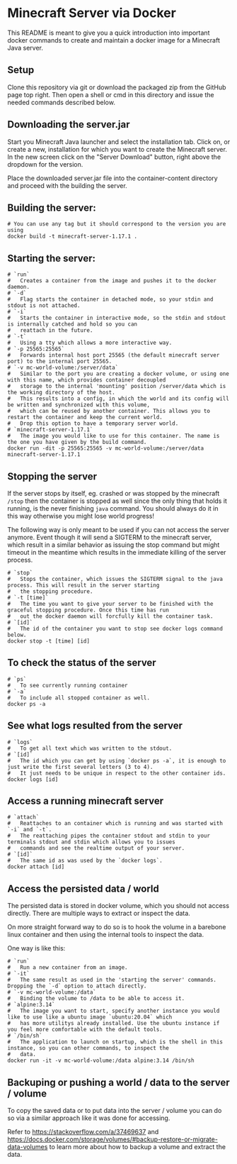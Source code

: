 # Minecraft Server via Docker

This README is meant to give you a quick introduction into important docker commands to create and maintain a docker
image for a Minecraft Java server.

## Setup

Clone this repository via git or download the packaged zip from the GitHub page top right. Then open a shell or cmd in
this directory and issue the needed commands described below.

## Downloading the server.jar

Start you Minecraft Java launcher and select the installation tab. Click on, or create a new, installation for which you
want to create the Minecraft server. In the new screen click on the "Server Download" button, right above the dropdown
for the version.

Place the downloaded server.jar file into the container-content directory and proceed with the building the server. 

## Building the server:

```shell
# You can use any tag but it should correspond to the version you are using 
docker build -t minecraft-server-1.17.1 .
```

## Starting the server:

```shell
# `run`
#   Creates a container from the image and pushes it to the docker daemon.
# `-d`
#   Flag starts the container in detached mode, so your stdin and stdout is not attached. 
# `-i` 
#   Starts the container in interactive mode, so the stdin and stdout is internally catched and hold so you can
#   reattach in the future.
# `-t`
#   Using a tty which allows a more interactive way.
# `-p 25565:25565` 
#   Forwards internal host port 25565 (the default minecraft server port) to the internal port 25565.
# `-v mc-world-volume:/server/data`
#   Similar to the port you are creating a docker volume, or using one with this name, which provides container decoupled
#   storage to the internal 'mounting' position /server/data which is the working directory of the host.
#   This results into a config, in which the world and its config will be written and synchronized with this volume,
#   which can be reused by another container. This allows you to restart the container and keep the current world.
#   Drop this option to have a temporary server world.
# `minecraft-server-1.17.1`
#   The image you would like to use for this container. The name is the one you have given by the build command.
docker run -dit -p 25565:25565 -v mc-world-volume:/server/data minecraft-server-1.17.1
```

## Stopping the server

If the server stops by itself, eg. crashed or was stopped by the minecraft `/stop` then the container is stopped as well
since the only thing that holds it running, is the never finishing `java` command. You should always do it in this way
otherwise you might lose world progress!

The following way is only meant to be used if you can not access the server anymore. Event though it will send a SIGTERM
to the minecraft server, which result in a similar behavior as issuing the stop command but might timeout in the meantime
which results in the immediate killing of the server process.

```shell
# `stop`
#   Stops the container, which issues the SIGTERM signal to the java process. This will result in the server starting
#   the stopping procedure.
# `-t [time]`
#   The time you want to give your server to be finished with the graceful stopping procedure. Once this time has run
#   out the docker daemon will forcfully kill the container task.
# `[id]`
#   The id of the container you want to stop see docker logs command below. 
docker stop -t [time] [id]
```

## To check the status of the server

```shell
# `ps`
#   To see currently running container
# `-a`
#   To include all stopped container as well.
docker ps -a
```

## See what logs resulted from the server

```shell
# `logs`
#   To get all text which was written to the stdout.
# `[id]`
#   The id which you can get by using `docker ps -a`, it is enough to just write the first several letters (3 to 4).
#   It just needs to be unique in respect to the other container ids.  
docker logs [id]
```

## Access a running minecraft server

```shell
# `attach`
#   Reattaches to an container which is running and was started with `-i` and `-t`.
#   The reattaching pipes the container stdout and stdin to your terminals stdout and stdin which allows you to issues
#   commands and see the realtime output of your server.
# `[id]`
#   The same id as was used by the `docker logs`.
docker attach [id]
```

## Access the persisted data / world

The persisted data is stored in docker volume, which you should not access directly. There are multiple ways to extract
or inspect the data.

On more straight forward way to do so is to hook the volume in a barebone linux container and then using the internal 
tools to inspect the data.

One way is like this:

```shell
# `run`
#   Run a new container from an image.
# `-it`
#   The same result as used in the 'starting the server' commands. Dropping the `-d` option to attach directly.
# `-v mc-world-volume:/data`
#   Binding the volume to /data to be able to access it.
# `alpine:3.14`
#   The image you want to start, specify another instance you would like to use like a ubuntu image `ubuntu:20.04` which
#   has more utilitys already installed. Use the ubuntu instance if you feel more comfortable with the default tools.
# `/bin/sh`
#   The application to launch on startup, which is the shell in this instance, so you can other commands, to inspect the
#   data.
docker run -it -v mc-world-volume:/data alpine:3.14 /bin/sh
```

## Backuping or pushing a world / data to the server / volume

To copy the saved data or to put data into the server / volume you can do so via a similar approach like it was done for
accessing.

Refer to https://stackoverflow.com/a/37469637 and
https://docs.docker.com/storage/volumes/#backup-restore-or-migrate-data-volumes to learn more about how to backup a
volume and extract the data.
